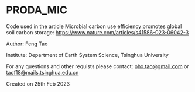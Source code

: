 # PRODA_MIC
Code used in the article Microbial carbon use efficiency promotes global soil carbon storage: https://www.nature.com/articles/s41586-023-06042-3 

Author: Feng Tao

Institute: Department of Earth System Science, Tsinghua University

For any questions and other requists please contact: phx.tao@gmail.com or taof18@mails.tsinghua.edu.cn

Created on 25th Feb 2023
